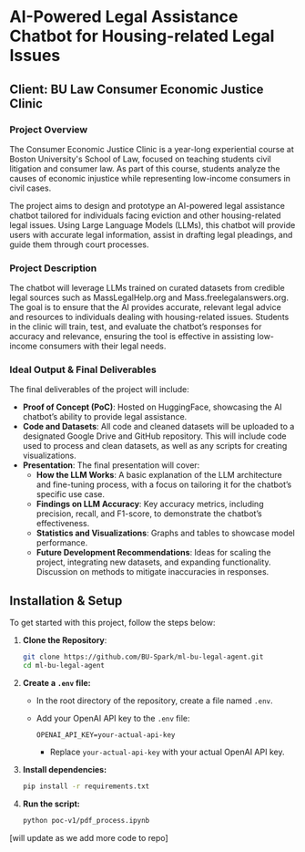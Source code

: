 # AI-Powered Legal Assistance Chatbot for Housing-related Legal Issues

## Client: BU Law Consumer Economic Justice Clinic

### Project Overview
The Consumer Economic Justice Clinic is a year-long experiential course at Boston University's School of Law, focused on teaching students civil litigation and consumer law. As part of this course, students analyze the causes of economic injustice while representing low-income consumers in civil cases. 

The project aims to design and prototype an AI-powered legal assistance chatbot tailored for individuals facing eviction and other housing-related legal issues. Using Large Language Models (LLMs), this chatbot will provide users with accurate legal information, assist in drafting legal pleadings, and guide them through court processes.

### Project Description
The chatbot will leverage LLMs trained on curated datasets from credible legal sources such as MassLegalHelp.org and Mass.freelegalanswers.org. The goal is to ensure that the AI provides accurate, relevant legal advice and resources to individuals dealing with housing-related issues. Students in the clinic will train, test, and evaluate the chatbot’s responses for accuracy and relevance, ensuring the tool is effective in assisting low-income consumers with their legal needs.

### Ideal Output & Final Deliverables
The final deliverables of the project will include:
- **Proof of Concept (PoC)**: Hosted on HuggingFace, showcasing the AI chatbot’s ability to provide legal assistance.
- **Code and Datasets**: All code and cleaned datasets will be uploaded to a designated Google Drive and GitHub repository. This will include code used to process and clean datasets, as well as any scripts for creating visualizations.
- **Presentation**: The final presentation will cover:
  - **How the LLM Works**: A basic explanation of the LLM architecture and fine-tuning process, with a focus on tailoring it for the chatbot’s specific use case.
  - **Findings on LLM Accuracy**: Key accuracy metrics, including precision, recall, and F1-score, to demonstrate the chatbot’s effectiveness.
  - **Statistics and Visualizations**: Graphs and tables to showcase model performance.
  - **Future Development Recommendations**: Ideas for scaling the project, integrating new datasets, and expanding functionality. Discussion on methods to mitigate inaccuracies in responses.

## Installation & Setup

To get started with this project, follow the steps below:

1. **Clone the Repository**:
   ```bash
   git clone https://github.com/BU-Spark/ml-bu-legal-agent.git
   cd ml-bu-legal-agent
   ```
  
2.  **Create a `.env` file:**

    * In the root directory of the repository, create a file named `.env`.
    * Add your OpenAI API key to the `.env` file:

        ```
        OPENAI_API_KEY=your-actual-api-key
        ```

        * Replace `your-actual-api-key` with your actual OpenAI API key.

3.  **Install dependencies:**

    ```bash
    pip install -r requirements.txt
    ```

4.  **Run the script:**

    ```bash
    python poc-v1/pdf_process.ipynb
    ```

[will update as we add more code to repo]